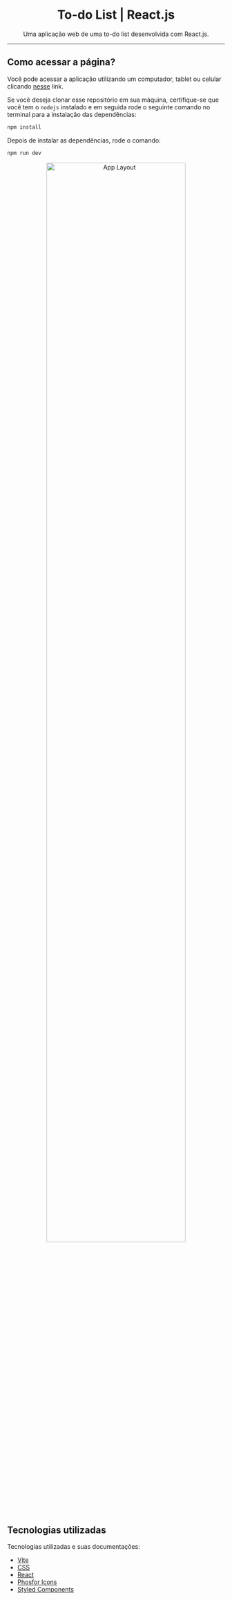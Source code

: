 <h1 align="center"> To-do List | React.js </h1>

<p align="center">
  Uma aplicação web de uma to-do list desenvolvida com React.js.
</p>

------
## Como acessar a página?

Você pode acessar a aplicação utilizando um computador, tablet ou celular clicando [nesse](https://to-do-react-virid.vercel.app/) link.

Se você deseja clonar esse repositório em sua máquina, certifique-se que você tem o `nodejs` instalado e em seguida rode o seguinte comando no terminal para a instalação das dependências:

```bash
npm install
```

Depois de instalar as dependências, rode o comando:
```bash
npm run dev
```

<p align="center">
  <img alt="App Layout" src="https://user-images.githubusercontent.com/108953489/213942384-ce3e66f2-4204-4ca2-8937-a90c2fea23e9.gif" width="80%">
</p>

## Tecnologias utilizadas

Tecnologias utilizadas e suas documentações:

- [Vite](https://vitejs.dev/)
- [CSS](https://developer.mozilla.org/pt-BR/docs/Web/CSS)
- [React](https://reactjs.org/)
- [Phosfor Icons](https://phosphoricons.com/)
- [Styled Components](https://styled-components.com/)

